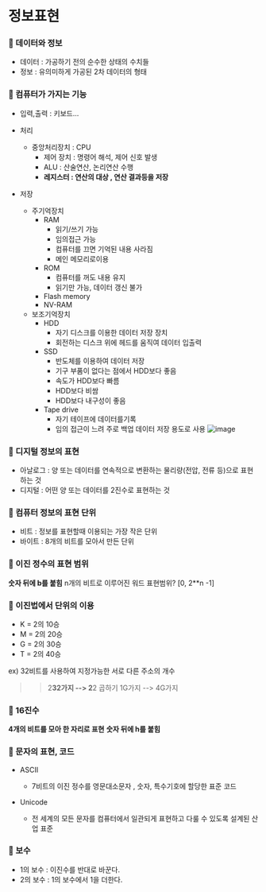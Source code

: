 #  정보표현


### :dart: 데이터와 정보
- 데이터 : 가공하기 전의 순수한 상태의 수치들
- 정보 : 유의미하게 가공된 2차 데이터의 형태

### :dart: 컴퓨터가 가지는 기능

- 입력,출력 : 키보드...
- 처리
  - 중앙처리장치 : CPU
    - 제어 장치 : 명령어 해석, 제어 신호 발생
    - ALU : 산술연산, 논리연산 수행
    - **레지스터 : 연산의 대상 , 연산 결과등을 저장**
    

- 저장
  - 주기억장치
    - RAM
      - 읽기/쓰기 가능
      - 임의접근 가능
      - 컴퓨터를 끄면 기억된 내용 사라짐 
      - 메인 메모리로이용
    - ROM
      - 컴퓨터를 꺼도 내용 유지
      - 읽기만 가능, 데이터 갱신 불가
    - Flash memory
    - NV-RAM
  - 보조기억장치
    - HDD
      - 자기 디스크를 이용한 데이터 저장 장치
      - 회전하는 디스크 위에 헤드를 움직여 데이터 입출력
    - SSD
      - 반도체를 이용하여 데이터 저장
      - 기구 부품이 없다는 점에서 HDD보다 좋음
      - 속도가 HDD보다 빠름
      - HDD보다 비쌈
      - HDD보다 내구성이 좋음
    - Tape drive 
      - 자기 테이프에 데이터를기록
      - 임의 접근이 느려 주로 백업 데이터 저장 용도로 사용
![image](https://user-images.githubusercontent.com/73538957/115355017-3731c480-a1f5-11eb-9188-5e81919f3bed.png)
 
 
 

### :dart: 디지털 정보의 표현
- 아날로그 : 양 또는 데이터를 연속적으로 변환하는 물리량(전압, 전류 등)으로 표현 하는 것
- 디지털 : 어떤 양 또는 데이터를 2진수로 표현하는 것


### :dart: 컴퓨터 정보의 표현 단위
- 비트 : 정보를 표현할때 이용되는 가장 작은 단위
- 바이트 : 8개의 비트를 모아서 만든 단위


### :dart: 이진 정수의 표현 범위
**숫자 뒤에 b를 붙힘**
n개의 비트로 이루어진 워드 표현범위?
[0, 2**n -1]

### :dart: 이진법에서 단위의 이용
- K = 2의 10승
- M = 2의 20승
- G = 2의 30승
- T = 2의 40승

ex) 32비트를 사용하여 지정가능한 서로 다른 주소의 개수
> > 2**32가지 --> 2**2 곱하기 1G가지 --> 4G가지


### :dart: 16진수

**4개의 비트를 모아 한 자리로 표현**
**숫자 뒤에 h를 붙힘**

### :dart: 문자의 표현, 코드
- ASCII 
  - 7비트의 이진 정수를 영문대소문자 , 숫자, 특수기호에 할당한 표준 코드
  
- Unicode 
  - 전 세계의 모든 문자를 컴퓨터에서 일관되게 표현하고 다룰 수 있도록 설계된 산업 표준
  
  
### :dart: 보수
- 1의 보수 : 이진수를 반대로 바꾼다.
- 2의 보수 : 1의 보수에서 1을 더한다.




